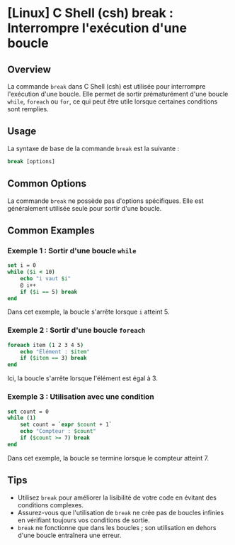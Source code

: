 # [Linux] C Shell (csh) break : Interrompre l'exécution d'une boucle

## Overview
La commande `break` dans C Shell (csh) est utilisée pour interrompre l'exécution d'une boucle. Elle permet de sortir prématurément d'une boucle `while`, `foreach` ou `for`, ce qui peut être utile lorsque certaines conditions sont remplies.

## Usage
La syntaxe de base de la commande `break` est la suivante :

```csh
break [options]
```

## Common Options
La commande `break` ne possède pas d'options spécifiques. Elle est généralement utilisée seule pour sortir d'une boucle.

## Common Examples

### Exemple 1 : Sortir d'une boucle `while`
```csh
set i = 0
while ($i < 10)
    echo "i vaut $i"
    @ i++
    if ($i == 5) break
end
```
Dans cet exemple, la boucle s'arrête lorsque `i` atteint 5.

### Exemple 2 : Sortir d'une boucle `foreach`
```csh
foreach item (1 2 3 4 5)
    echo "Élément : $item"
    if ($item == 3) break
end
```
Ici, la boucle s'arrête lorsque l'élément est égal à 3.

### Exemple 3 : Utilisation avec une condition
```csh
set count = 0
while (1)
    set count = `expr $count + 1`
    echo "Compteur : $count"
    if ($count >= 7) break
end
```
Dans cet exemple, la boucle se termine lorsque le compteur atteint 7.

## Tips
- Utilisez `break` pour améliorer la lisibilité de votre code en évitant des conditions complexes.
- Assurez-vous que l'utilisation de `break` ne crée pas de boucles infinies en vérifiant toujours vos conditions de sortie.
- `break` ne fonctionne que dans les boucles ; son utilisation en dehors d'une boucle entraînera une erreur.